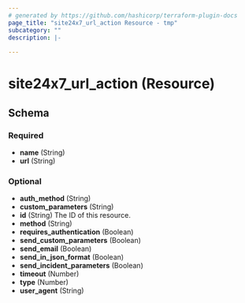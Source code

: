 ```yaml
---
# generated by https://github.com/hashicorp/terraform-plugin-docs
page_title: "site24x7_url_action Resource - tmp"
subcategory: ""
description: |-
  
---
```


# site24x7_url_action (Resource)





<!-- schema generated by tfplugindocs -->
## Schema

### Required

- **name** (String)
- **url** (String)

### Optional

- **auth_method** (String)
- **custom_parameters** (String)
- **id** (String) The ID of this resource.
- **method** (String)
- **requires_authentication** (Boolean)
- **send_custom_parameters** (Boolean)
- **send_email** (Boolean)
- **send_in_json_format** (Boolean)
- **send_incident_parameters** (Boolean)
- **timeout** (Number)
- **type** (Number)
- **user_agent** (String)


